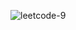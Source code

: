 ![leetcode-9](https://github.com/boseongkang/leetcode/assets/50917797/697ad642-24b6-41fb-854d-c2ba0f321393)


